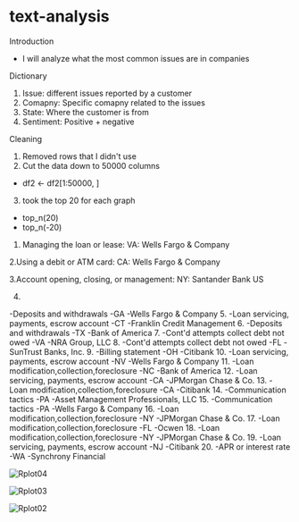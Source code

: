 # text-analysis
Introduction
- I will analyze what the most common issues are in companies


Dictionary 
1. Issue: different issues reported by a customer
2. Comapny: Specific comapny related to the issues 
3. State: Where the customer is from 
4. Sentiment: Positive + negative

Cleaning
1. Removed rows that I didn't use
2. Cut the data down to 50000 columns
- df2 <- df2[1:50000, ]
3. took the top 20 for each graph
- top_n(20)
- top_n(-20)

1. Managing the loan or lease: VA: Wells Fargo & Company

2.Using a debit or ATM card: CA: Wells Fargo & Company

3.Account opening, closing, or management: NY: Santander Bank US

4.
-Deposits and withdrawals
-GA
-Wells Fargo & Company
5.
-Loan servicing, payments, escrow account
-CT
-Franklin Credit Management
6.
-Deposits and withdrawals
-TX
-Bank of America
7.
-Cont'd attempts collect debt not owed
-VA
-NRA Group, LLC
8.
-Cont'd attempts collect debt not owed
-FL
-SunTrust Banks, Inc.
9.
-Billing statement
-OH
-Citibank
10.
-Loan servicing, payments, escrow account
-NV
-Wells Fargo & Company
11.
-Loan modification,collection,foreclosure
-NC
-Bank of America
12.
-Loan servicing, payments, escrow account
-CA
-JPMorgan Chase & Co.
13.
-Loan modification,collection,foreclosure
-CA
-Citibank
14.
-Communication tactics
-PA
-Asset Management Professionals, LLC
15.
-Communication tactics
-PA
-Wells Fargo & Company
16.
-Loan modification,collection,foreclosure
-NY
-JPMorgan Chase & Co.
17.
-Loan modification,collection,foreclosure
-FL
-Ocwen
18.
-Loan modification,collection,foreclosure
-NY
-JPMorgan Chase & Co.
19.
-Loan servicing, payments, escrow account
-NJ
-Citibank
20.
-APR or interest rate
-WA
-Synchrony Financial


![Rplot04](https://user-images.githubusercontent.com/113206712/222854806-aa75652d-9789-483d-9345-2eb3ea3a76dd.png)


![Rplot03](https://user-images.githubusercontent.com/113206712/222854581-f06da9ae-8d48-470f-ac38-f7be090b20d3.png)


![Rplot02](https://user-images.githubusercontent.com/113206712/222854573-6e0dcdf6-8756-4be6-8896-ddf6b097b24f.png)



